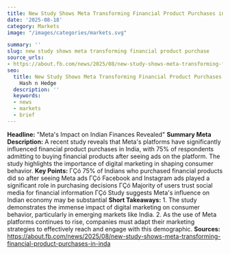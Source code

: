 ```yaml
---
title: New Study Shows Meta Transforming Financial Product Purchases in India
date: '2025-08-18'
category: Marketsimage: "/images/categories/markets.svg"

summary: ''
slug: new study shows meta transforming financial product purchase
source_urls:
- https://about.fb.com/news/2025/08/new-study-shows-meta-transforming-financial-product-purchases-in-india/
seo:
  title: New Study Shows Meta Transforming Financial Product Purchases in India |
    Hash n Hedge
  description: ''
  keywords:
  - news
  - markets
  - brief
---
```


**Headline:** "Meta's Impact on Indian Finances Revealed"  **Summary Meta Description:** A recent study reveals that Meta's platforms have significantly influenced financial product purchases in India, with 75% of respondents admitting to buying financial products after seeing ads on the platform. The study highlights the importance of digital marketing in shaping consumer behavior.  **Key Points:**  ΓÇó 75% of Indians who purchased financial products did so after seeing Meta ads ΓÇó Facebook and Instagram ads played a significant role in purchasing decisions ΓÇó Majority of users trust social media for financial information ΓÇó Study suggests Meta's influence on Indian economy may be substantial  **Short Takeaways:**  1. The study demonstrates the immense impact of digital marketing on consumer behavior, particularly in emerging markets like India. 2. As the use of Meta platforms continues to rise, companies must adapt their marketing strategies to effectively reach and engage with this demographic.  **Sources:**  https://about.fb.com/news/2025/08/new-study-shows-meta-transforming-financial-product-purchases-in-inda 
